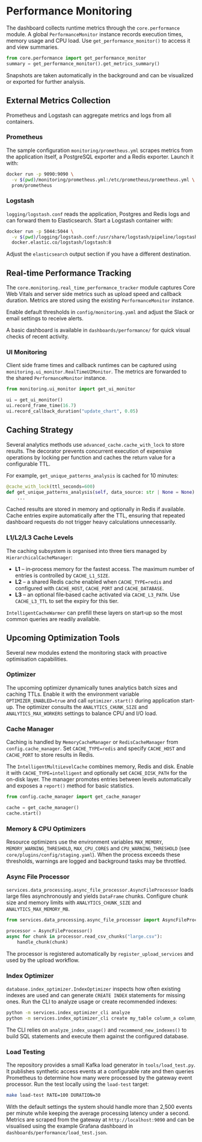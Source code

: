 # Performance Monitoring

The dashboard collects runtime metrics through the `core.performance` module. A global
`PerformanceMonitor` instance records execution times, memory usage and CPU load.
Use `get_performance_monitor()` to access it and view summaries.

```python
from core.performance import get_performance_monitor
summary = get_performance_monitor().get_metrics_summary()
```

Snapshots are taken automatically in the background and can be visualized or exported
for further analysis.


## External Metrics Collection

Prometheus and Logstash can aggregate metrics and logs from all containers.

### Prometheus

The sample configuration `monitoring/prometheus.yml` scrapes metrics from the
application itself, a PostgreSQL exporter and a Redis exporter. Launch it with:

```bash
docker run -p 9090:9090 \
  -v $(pwd)/monitoring/prometheus.yml:/etc/prometheus/prometheus.yml \
  prom/prometheus
```

### Logstash

`logging/logstash.conf` reads the application, Postgres and Redis logs and can
forward them to Elasticsearch. Start a Logstash container with:

```bash
docker run -p 5044:5044 \
  -v $(pwd)/logging/logstash.conf:/usr/share/logstash/pipeline/logstash.conf \
  docker.elastic.co/logstash/logstash:8
```

Adjust the `elasticsearch` output section if you have a different destination.


## Real-time Performance Tracking

The `core.monitoring.real_time_performance_tracker` module captures Core Web Vitals
and server side metrics such as upload speed and callback duration. Metrics are
stored using the existing `PerformanceMonitor` instance.

Enable default thresholds in `config/monitoring.yaml` and adjust the Slack or
email settings to receive alerts.

A basic dashboard is available in `dashboards/performance/` for quick visual
checks of recent activity.

### UI Monitoring

Client side frame times and callback runtimes can be captured using
`monitoring.ui_monitor.RealTimeUIMonitor`. The metrics are forwarded to the
shared `PerformanceMonitor` instance.

```python
from monitoring.ui_monitor import get_ui_monitor

ui = get_ui_monitor()
ui.record_frame_time(16.7)
ui.record_callback_duration("update_chart", 0.05)
```

## Caching Strategy

Several analytics methods use `advanced_cache.cache_with_lock` to store results.
The decorator prevents concurrent execution of expensive operations by locking
per function and caches the return value for a configurable TTL.

For example, `get_unique_patterns_analysis` is cached for 10&nbsp;minutes:

```python
@cache_with_lock(ttl_seconds=600)
def get_unique_patterns_analysis(self, data_source: str | None = None):
    ...
```

Cached results are stored in memory and optionally in Redis if available. Cache
entries expire automatically after the TTL, ensuring that repeated dashboard
requests do not trigger heavy calculations unnecessarily.

### L1/L2/L3 Cache Levels

The caching subsystem is organised into three tiers managed by
`HierarchicalCacheManager`:

* **L1** – in‑process memory for the fastest access. The maximum number of
  entries is controlled by `CACHE_L1_SIZE`.
* **L2** – a shared Redis cache enabled when `CACHE_TYPE=redis` and configured
  with `CACHE_HOST`, `CACHE_PORT` and `CACHE_DATABASE`.
* **L3** – an optional file‑based cache activated via `CACHE_L3_PATH`. Use
  `CACHE_L3_TTL` to set the expiry for this tier.

`IntelligentCacheWarmer` can prefill these layers on start‑up so the most common
queries are readily available.

## Upcoming Optimization Tools

Several new modules extend the monitoring stack with proactive optimisation
capabilities.

### Optimizer

The upcoming optimizer dynamically tunes analytics batch sizes and caching TTLs.
Enable it with the environment variable `OPTIMIZER_ENABLED=true` and call
`optimizer.start()` during application start-up. The optimizer consults the
`ANALYTICS_CHUNK_SIZE` and `ANALYTICS_MAX_WORKERS` settings to balance CPU and
I/O load.

### Cache Manager

Caching is handled by `MemoryCacheManager` or `RedisCacheManager` from
`config.cache_manager`. Set `CACHE_TYPE=redis` and specify `CACHE_HOST` and
`CACHE_PORT` to store results in Redis.

The `IntelligentMultiLevelCache` combines memory, Redis and disk. Enable it with
`CACHE_TYPE=intelligent` and optionally set `CACHE_DISK_PATH` for the on-disk
layer. The manager promotes entries between levels automatically and exposes a
`report()` method for basic statistics.

```python
from config.cache_manager import get_cache_manager

cache = get_cache_manager()
cache.start()
```

### Memory & CPU Optimizers

Resource optimizers use the environment variables `MAX_MEMORY`,
`MEMORY_WARNING_THRESHOLD`, `MAX_CPU_CORES` and `CPU_WARNING_THRESHOLD` (see
`core/plugins/config/staging.yaml`). When the process exceeds these thresholds,
warnings are logged and background tasks may be throttled.

### Async File Processor

`services.data_processing.async_file_processor.AsyncFileProcessor` loads large
files asynchronously and yields `DataFrame` chunks. Configure chunk size and
memory limits with `ANALYTICS_CHUNK_SIZE` and `ANALYTICS_MAX_MEMORY_MB`.

```python
from services.data_processing.async_file_processor import AsyncFileProcessor

processor = AsyncFileProcessor()
async for chunk in processor.read_csv_chunks("large.csv"):
    handle_chunk(chunk)
```

The processor is registered automatically by `register_upload_services` and used
by the upload workflow.

### Index Optimizer

`database.index_optimizer.IndexOptimizer` inspects how often existing indexes are
used and can generate `CREATE INDEX` statements for missing ones. Run the CLI to
analyze usage or create recommended indexes:

```bash
python -m services.index_optimizer_cli analyze
python -m services.index_optimizer_cli create my_table column_a column_b
```

The CLI relies on `analyze_index_usage()` and `recommend_new_indexes()` to build
SQL statements and execute them against the configured database.

### Load Testing

The repository provides a small Kafka load generator in `tools/load_test.py`.
It publishes synthetic access events at a configurable rate and then queries
Prometheus to determine how many were processed by the gateway event processor.
Run the test locally using the `load-test` target:

```bash
make load-test RATE=100 DURATION=30
```

With the default settings the system should handle more than 2,500 events per
minute while keeping the average processing latency under a second.  Metrics
are scraped from the gateway at `http://localhost:9090` and can be visualised
using the example Grafana dashboard in `dashboards/performance/load_test.json`.
